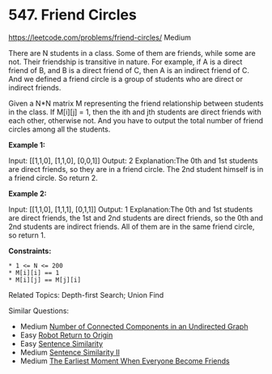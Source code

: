 # 547. Friend Circles
<https://leetcode.com/problems/friend-circles/>
Medium

There are N students in a class. Some of them are friends, while some are not. Their friendship is transitive in nature. For example, if A is a direct friend of B, and B is a direct friend of C, then A is an indirect friend of C. And we defined a friend circle is a group of students who are direct or indirect friends.

Given a N*N matrix M representing the friend relationship between students in the class. If M[i][j] = 1, then the ith and jth students are direct friends with each other, otherwise not. And you have to output the total number of friend circles among all the students.

**Example 1:**

Input: 
[[1,1,0],
 [1,1,0],
 [0,0,1]]
Output: 2
Explanation:The 0th and 1st students are direct friends, so they are in a friend circle. 
The 2nd student himself is in a friend circle. So return 2.
 

**Example 2:**

Input: 
[[1,1,0],
 [1,1,1],
 [0,1,1]]
Output: 1
Explanation:The 0th and 1st students are direct friends, the 1st and 2nd students are direct friends, 
so the 0th and 2nd students are indirect friends. All of them are in the same friend circle, so return 1.

 

**Constraints:**

    * 1 <= N <= 200
    * M[i][i] == 1
    * M[i][j] == M[j][i]

Related Topics: Depth-first Search; Union Find

Similar Questions: 
* Medium [Number of Connected Components in an Undirected Graph](https://leetcode.com/problems/number-of-connected-components-in-an-undirected-graph/)
* Easy [Robot Return to Origin](https://leetcode.com/problems/robot-return-to-origin/)
* Easy [Sentence Similarity](https://leetcode.com/problems/sentence-similarity/)
* Medium [Sentence Similarity II](https://leetcode.com/problems/sentence-similarity-ii/)
* Medium [The Earliest Moment When Everyone Become Friends](https://leetcode.com/problems/the-earliest-moment-when-everyone-become-friends/)